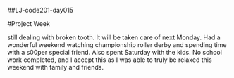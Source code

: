 ##LJ-code201-day015

#Project Week

still dealing with broken tooth.  It will be taken care of next Monday.  Had a wonderful weekend watching championship roller derby and spending time with a s00per special friend.  Also spent Saturday with the kids.  No school work completed, and I accept this as I was able to truly be relaxed this weekend with family and friends.

